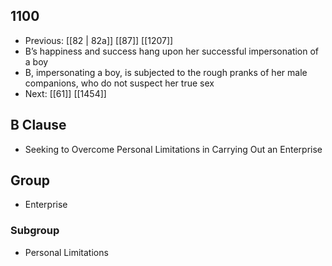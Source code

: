 ## 1100
- Previous: [[82 | 82a]] [[87]] [[1207]] 
- B’s happiness and success hang upon her successful impersonation of a boy
- B, impersonating a boy, is subjected to the rough pranks of her male companions, who do not suspect her true sex
- Next: [[61]] [[1454]] 

## B Clause
- Seeking to Overcome Personal Limitations in Carrying Out an Enterprise

## Group
- Enterprise

### Subgroup
- Personal Limitations

